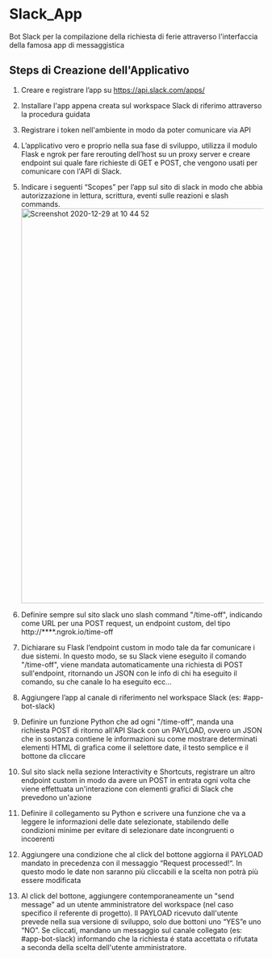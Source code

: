 # Slack_App
Bot Slack per la compilazione della richiesta di ferie attraverso l'interfaccia della famosa app di messaggistica

## Steps di Creazione dell'Applicativo

1) Creare e registrare l’app su https://api.slack.com/apps/

2) Installare l'app appena creata sul workspace Slack di riferimo attraverso la procedura guidata

3) Registrare i token nell'ambiente in modo da poter comunicare via API

4) L’applicativo vero e proprio nella sua fase di sviluppo, utilizza il modulo Flask e ngrok per fare rerouting dell’host su un proxy server e creare endpoint sui quale fare richieste di GET e POST, che vengono usati per comunicare con l'API di Slack.

5) Indicare i seguenti “Scopes” per l’app sul sito di slack in modo che abbia autorizzazione in lettura, scrittura, eventi sulle reazioni e slash commands.<img width="782" alt="Screenshot 2020-12-29 at 10 44 52" src="https://user-images.githubusercontent.com/76904889/156947237-c56218fc-989e-4a89-9357-6481d1b6db3d.png">

6) Definire sempre sul sito slack uno slash command "/time-off", indicando come URL per una POST request, un endpoint custom, del tipo http://****.ngrok.io/time-off

7) Dichiarare su Flask l’endpoint custom in modo tale da far comunicare i due sistemi. In questo modo, se su Slack viene eseguito il comando "/time-off", viene mandata automaticamente una richiesta di POST sull'endpoint, ritornando un JSON con le info di chi ha eseguito il comando, su che canale lo ha eseguito ecc…

8) Aggiungere l’app al canale di riferimento nel workspace Slack (es: #app-bot-slack)

9) Definire un funzione Python che ad ogni "/time-off", manda una richiesta POST di ritorno all'API Slack con un PAYLOAD, ovvero un JSON che in sostanza contiene le informazioni su come mostrare determinati elementi HTML di grafica come il selettore date, il testo semplice e il bottone da cliccare

10) Sul sito slack nella sezione Interactivity e Shortcuts, registrare un altro endpoint custom in modo da avere un POST in entrata ogni volta che viene effettuata un'interazione con elementi grafici di Slack che prevedono un'azione

11) Definire il collegamento su Python e scrivere una funzione che va a leggere le informazioni delle date selezionate, stabilendo delle condizioni minime per evitare di selezionare date incongruenti o incoerenti

12) Aggiungere una condizione che al click del bottone aggiorna il PAYLOAD mandato in precedenza con il messaggio “Request processed!“. In questo modo le date non saranno più cliccabili e la scelta non potrà più essere modificata

13) Al click del bottone, aggiungere contemporaneamente un "send message" ad un utente amministratore del workspace (nel caso specifico il referente di progetto). Il PAYLOAD ricevuto dall'utente prevede nella sua versione di sviluppo, solo due bottoni uno “YES”e uno “NO”. Se cliccati, mandano un messaggio sul canale collegato (es: #app-bot-slack) informando che la richiesta é stata accettata o rifutata a seconda della scelta dell'utente amministratore.
